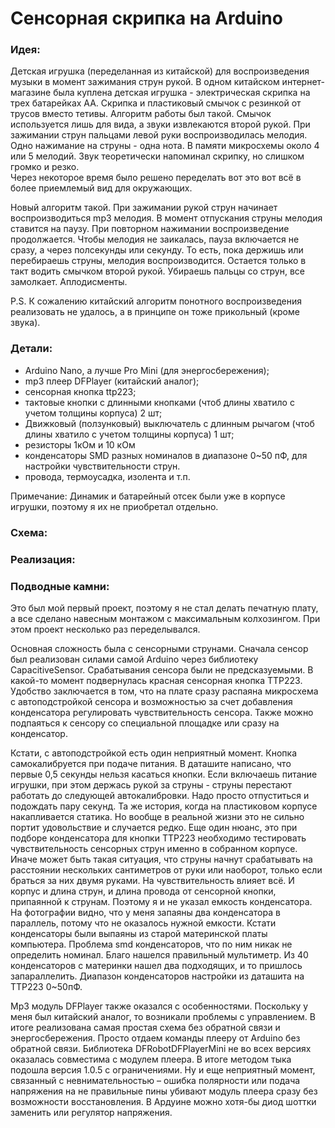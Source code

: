 # Сенсорная скрипка на Arduino

### Идея:
Детская игрушка (переделанная из китайской) для воспроизведения музыки в момент зажимания струн рукой.
В одном китайском интернет-магазине была куплена детская игрушка - электрическая скрипка на трех батарейках АА. Скрипка и пластиковый смычок с резинкой от трусов вместо тетивы. Алгоритм работы был такой. Смычок используется лишь для вида, а звуки извлекаются второй рукой. При зажимании струн пальцами левой руки воспроизводилась мелодия. Одно нажимание на струны - одна нота. В памяти микросхемы около 4 или 5 мелодий. Звук теоретически напоминал скрипку, но слишком громко и резко.  
Через некоторое время было решено переделать вот это вот всё в более приемлемый вид для окружающих.

Новый алгоритм такой. При зажимании рукой струн начинает воспроизводиться mp3 мелодия. В момент отпускания струны мелодия ставится на паузу. При повторном нажимании воспроизведение продолжается. Чтобы мелодия не заикалась, пауза включается не сразу, а через полсекунды или секунду. То есть, пока держишь или перебираешь струны, мелодия воспроизводится. Остается только в такт водить смычком второй рукой. Убираешь пальцы со струн, все замолкает.  Аплодисменты. 

P.S. К сожалению китайский алгоритм понотного воспроизведения реализовать не удалось, а в принципе он тоже прикольный (кроме звука).


### Детали:
- Arduino Nano, а лучше Pro Mini (для энергосбережения);
- mp3 плеер DFPlayer (китайский аналог);
- сенсорная кнопка ttp223; 
- тактовые кнопки  с длинными кнопками (чтоб длины хватило с учетом толщины корпуса) 2 шт;
- Движковый (ползунковый) выключатель с длинным рычагом (чтоб длины хватило с учетом толщины корпуса) 1 шт;
- резисторы 1кОм и 10 кОм
- конденсаторы SMD разных номиналов в диапазоне 0~50 пФ, для настройки чувствительности струн.
- провода, термоусадка, изолента и т.п.

Примечание: Динамик и батарейный отсек были уже в корпусе игрушки, поэтому я их не приобретал отдельно.

### Схема:

### Реализация: 

### Подводные камни:
Это был мой первый проект, поэтому я не стал делать печатную плату, а все сделано навесным монтажом с максимальным колхозингом. При этом проект несколько раз переделывался. 

Основная сложность была с сенсорными струнами. Сначала сенсор был реализован силами самой Arduino  через библиотеку CapacitiveSensor. Срабатывания сенсора были не предсказуемыми. В какой-то момент подвернулась красная сенсорная кнопка TTP223. Удобство заключается в том, что на плате сразу распаяна микросхема с автоподстройкой сенсора и возможностью за счет добавления конденсатора регулировать чувствительность сенсора. Также можно подпаяться к сенсору со специальной площадке или сразу на конденсатор.

Кстати, с автоподстройкой есть один неприятный момент. Кнопка самокалибруется при подаче питания. В даташите написано, что первые 0,5 секунды нельзя касаться кнопки.  Если включаешь питание игрушки, при этом держась рукой за струны -  струны перестают работать до следующей автокалибровки. Надо просто отпуститься и подождать пару секунд. Та же история, когда на пластиковом корпусе накапливается статика. Но вообще в реальной жизни это не сильно портит удовольствие и случается редко.
Еще один нюанс, это при подборе конденсатора для кнопки TTP223 необходимо тестировать чувствительность сенсорных струн  именно в собранном корпусе. Иначе может быть такая ситуация, что струны начнут срабатывать на расстоянии нескольких сантиметров от руки или наоборот, только если браться за них двумя руками. На чувствительность влияет всё. И корпус и длина струн, и длина провода от сенсорной кнопки, припаянной к струнам. Поэтому я и не указал емкость конденсатора. На фотографии видно, что у меня запаяны два конденсатора в параллель, потому что не оказалось нужной емкости. Кстати конденсаторы были выпаяны из старой материнской платы компьютера. Проблема smd конденсаторов, что по ним никак не определить номинал. Благо нашелся правильный мультиметр. Из 40 конденсаторов с материнки нашел два подходящих, и то пришлось запараллелить.   Диапазон конденсаторов настройки из даташита на TTP223 0~50пФ. 

Mp3 модуль DFPlayer также оказался с особенностями. Поскольку у меня был китайский аналог, то возникали проблемы с управлением. В итоге реализована самая простая схема без обратной связи и энергосбережения. Просто отдаем команды плееру от Arduino без обратной связи. Библиотека DFRobotDFPlayerMini не во всех версиях оказалась совместима с модулем плеера. В итоге методом тыка подошла версия 1.0.5 с ограничениями. Ну и еще неприятный момент, связанный с невнимательностью – ошибка полярности или подача напряжения на не правильные пины убивают модуль плеера сразу без возможности восстановления. В Ардуине можно хотя-бы диод шоттки заменить или регулятор напряжения.  
